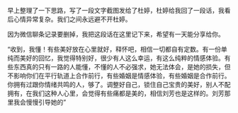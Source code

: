 
  早上整理了一下思路，写了一段文字截图发给了杜婷，杜婷给我回了一段话，我看后心情异常复杂。我们之间永远避不开杜婷。

  因为微信聊条记录要删掉，我把这段话在这里记下来，希望有一天能分享给你。

  “收到，我懂！有些美好放在心里就好，释怀吧，相信一切都自有定数。有一份单纯而美好的回忆，我觉得特别好，很少有人这么幸运，有这么纯粹的情感体验。有些东西真的只有一路的人能懂，不懂的人不必强求，她无法体会，是她的损失，但不影响你们在平行轨道上合作前行，有些婚姻是情感体验，有些婚姻是合作前行。你拥有过跟你情绪共鸣的人，够了。调整好自己，锁住自己宝贵的美好，别人不配拥有，在我们这种人心里，会觉得有些痛都是美的，相信刘芳也是这样的。刘芳那里我会慢慢引导她的”
